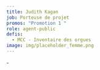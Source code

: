 ```yaml
---
title: Judith Kagan
job: Porteuse de projet
promos: "Promotion 1 "
role: agent-public
defis:
  - MCC - Inventaire des orgues
image: img/placeholder_femme.png
---
```

\-